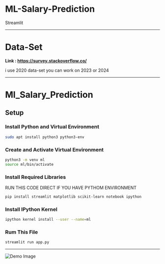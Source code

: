 # ML-Salary-Prediction
Streamlit 



-------------------------------------------------------------------------------------------------------------------------------------------------------------------------------------------------------

# Data-Set 
**Link : https://survey.stackoverflow.co/**

i use 2020 data-set you can work on 2023 or 2024
_______________________________________________________________________________________________________________________________________________________________________________________________________
# Ml_Salary_Prediction

## Setup

### Install Python and Virtual Environment

```bash
sudo apt install python3 python3-env
```

### Create and Activate Virtual Environment

```bash
python3 -m venv ml
source ml/bin/activate
```

### Install Required Libraries
RUN THIS CODE DIRECT IF YOU HAVE PYTHOM ENVIRONMENT 

```bash
pip install streamlit matplotlib scikit-learn notebook ipython
```

### Install IPython Kernel

```bash
ipython kernel install --user --name=ml
```


### Rum This File 
```bash
streamlit run app.py 
```

_______________________________________________________________________________________________________________________________________________________________________________________________________

![Demo Image](https://github.com/yourusername/yourrepository/blob/main/Explore_page.png)
